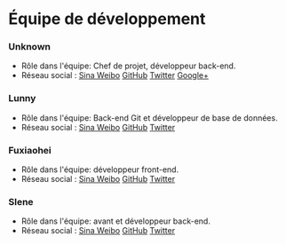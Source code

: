 # Équipe de développement

### Unknown

- Rôle dans l'équipe: Chef de projet, développeur back-end.
- Réseau social : [Sina Weibo](http://weibo.com/Obahua) [GitHub](https://github.com/Unknwon) [Twitter](https://twitter.com/joe2010xtmf) [Google+](https://plus.google.com/u/0/+JiahuaChen)

### Lunny

- Rôle dans l'équipe: Back-end Git et développeur de base de données.
- Réseau social : [Sina Weibo](http://weibo.com/xiaolunwen) [GitHub](https://github.com/lunny) [Twitter](https://twitter.com/lunny)

### Fuxiaohei

- Rôle dans l'équipe: développeur front-end.
- Réseau social : [Sina Weibo](http://weibo.com/fuxiaohei) [GitHub](https://github.com/fuxiaohei) [Twitter](https://twitter.com/fuxiaohei)

### Slene

- Rôle dans l'équipe: avant et développeur back-end.
- Réseau social : [Sina Weibo](http://weibo.com/slene) [GitHub](https://github.com/slene) [Twitter](https://twitter.com/slene)
